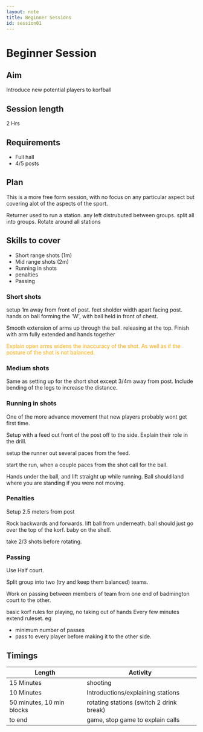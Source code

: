 ```yaml
---
layout: note
title: Beginner Sessions
id: session01
---
```


# Beginner Session

## Aim
Introduce new potential players to korfball

## Session length 
2 Hrs

## Requirements

* Full hall
* 4/5 posts


## Plan
This is a more free form session, with no focus on any particular aspect but covering alot of the aspects of the sport. 

Returner used to run a station. any left distrubuted between groups.
split all into groups. Rotate around all stations

## Skills to cover

* Short range shots (1m)
* Mid range shots (2m)
* Running in shots
* penalties
* Passing 

### Short shots
setup 1m away from front of post. feet sholder width apart facing post. hands on ball forming the 'W', with ball held in front of chest.

Smooth extension of arms up through the ball. releasing at the top. Finish with arm fully extended and hands together

<span style="color:orange">
Explain open arms widens the inaccuracy of the shot. As well as if the posture of the shot is not balanced.
</span>


### Medium shots
Same as setting up for the short shot except 3/4m away from post. Include bending of the legs to increase the distance.

### Running in shots
One of the more advance movement that new players probably wont get first time.

Setup with a feed out front of the post off to the side. Explain their role in the drill.

setup the runner out several paces from the feed. 

start the run, when a couple paces from the shot call for the ball.

Hands under the ball, and lift straight up while running. Ball should land where you are standing if you were not moving.

### Penalties
Setup 2.5 meters from post

Rock backwards and forwards. lift ball from underneath. ball should just go over the top of the korf.
baby on the shelf.

take 2/3 shots before rotating.

### Passing

Use Half court.

Split group into two  (try and keep them balanced) teams.

Work on passing between members of team from one end of badmington court to the other. 
 
basic korf rules for playing, no taking out of hands 
Every few minutes extend ruleset. eg

* minimum number of passes
* pass to every player before making it to the other side.


## Timings
| Length | Activity |
|-------|-------|
| 15 Minutes | shooting |
| 10 Minutes | Introductions/explaining stations |
| 50 minutes, 10 min blocks | rotating stations (switch 2 drink break) |
| to end | game, stop game to explain calls |